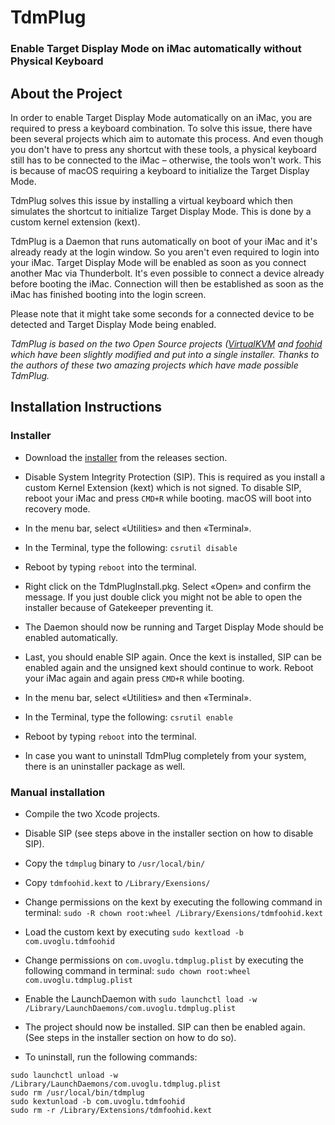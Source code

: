 # TdmPlug

### Enable Target Display Mode on iMac automatically without Physical Keyboard

## About the Project

In order to enable Target Display Mode automatically on an iMac, you are required to press a keyboard combination.
To solve this issue, there have been several projects which aim to automate this process. And even though you don't have to press any shortcut with these tools, a physical keyboard still has to be connected to the iMac – otherwise, the tools won't work. This is because of macOS requiring a keyboard to initialize the Target Display Mode.

TdmPlug solves this issue by installing a virtual keyboard which then simulates the shortcut to initialize Target Display Mode. This is done by a custom kernel extension (kext).

TdmPlug is a Daemon that runs automatically on boot of your iMac and it's already ready at the login window. So you aren't even required to login into your iMac. Target Display Mode will be enabled as soon as you connect another Mac via Thunderbolt.
It's even possible to connect a device already before booting the iMac. Connection will then be established as soon as the iMac has finished booting into the login screen.

Please note that it might take some seconds for a connected device to be detected and Target Display Mode being enabled.

*TdmPlug is based on the two Open Source projects ([VirtualKVM](https://github.com/duanefields/VirtualKVM) and [foohid](https://github.com/unbit/foohid) which have been slightly modified and put into a single installer. Thanks to the authors of these two amazing projects which have made possible TdmPlug.*


## Installation Instructions

### Installer

* Download the [installer](https://github.com/uvoglu/TdmPlug/releases/download/1.0/TdmPlug.dmg) from the releases section.


* Disable System Integrity Protection (SIP). This is required as you install a custom Kernel Extension (kext) which is not signed. To disable SIP, reboot your iMac and press `CMD+R` while booting. macOS will boot into recovery mode.
* In the menu bar, select «Utilities» and then «Terminal».
* In the Terminal, type the following: `csrutil disable`
* Reboot by typing `reboot` into the terminal.


* Right click on the TdmPlugInstall.pkg. Select «Open» and confirm the message. If you just double click you might not be able to open the installer because of Gatekeeper preventing it.
* The Daemon should now be running and Target Display Mode should be enabled automatically.


* Last, you should enable SIP again. Once the kext is installed, SIP can be enabled again and the unsigned kext should continue to work. Reboot your iMac again and again press `CMD+R` while booting.
* In the menu bar, select «Utilities» and then «Terminal».
* In the Terminal, type the following: `csrutil enable`
* Reboot by typing `reboot` into the terminal.


* In case you want to uninstall TdmPlug completely from your system, there is an uninstaller package as well.


### Manual installation

* Compile the two Xcode projects.
* Disable SIP (see steps above in the installer section on how to disable SIP).


* Copy the `tdmplug` binary to `/usr/local/bin/`


* Copy `tdmfoohid.kext` to `/Library/Exensions/`
* Change permissions on the kext by executing the following command in terminal: `sudo -R chown root:wheel /Library/Exensions/tdmfoohid.kext`
* Load the custom kext by executing `sudo kextload -b com.uvoglu.tdmfoohid`


* Change permissions on `com.uvoglu.tdmplug.plist` by executing the following command in terminal: `sudo chown root:wheel com.uvoglu.tdmplug.plist`
* Enable the LaunchDaemon with `sudo launchctl load -w /Library/LaunchDaemons/com.uvoglu.tdmplug.plist`


* The project should now be installed. SIP can then be enabled again. (See steps in the installer section on how to do so).
* To uninstall, run the following commands:  
```
sudo launchctl unload -w /Library/LaunchDaemons/com.uvoglu.tdmplug.plist
sudo rm /usr/local/bin/tdmplug
sudo kextunload -b com.uvoglu.tdmfoohid
sudo rm -r /Library/Extensions/tdmfoohid.kext
```
